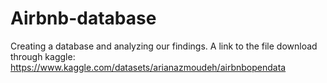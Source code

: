 # Airbnb-database
Creating a database and analyzing our findings.
A link to the file download through kaggle:
https://www.kaggle.com/datasets/arianazmoudeh/airbnbopendata
